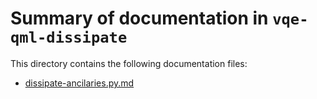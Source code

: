 # Summary of documentation in `vqe-qml-dissipate`

This directory contains the following documentation files:

- [dissipate-ancilaries.py.md](dissipate-ancilaries.py.md)
